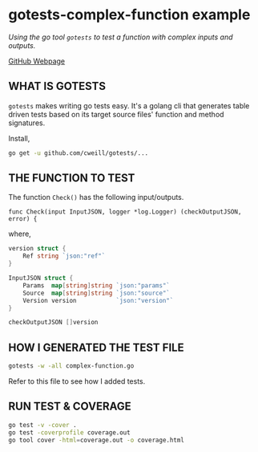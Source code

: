# gotests-complex-function example

_Using the go tool `gotests` to test a function with complex inputs and outputs._

[GitHub Webpage](https://jeffdecola.github.io/my-go-examples/)

## WHAT IS GOTESTS

`gotests` makes writing go tests easy. It's a golang cli that generates
table driven tests based on its target source files' function
and method signatures.

Install,

```bash
go get -u github.com/cweill/gotests/...
```

## THE FUNCTION TO TEST

The function `Check()` has the following input/outputs.

`func Check(input InputJSON, logger *log.Logger) (checkOutputJSON, error) {`

where,

```go
version struct {
    Ref string `json:"ref"`
}

InputJSON struct {
    Params  map[string]string `json:"params"`
    Source  map[string]string `json:"source"`
    Version version           `json:"version"`
}

checkOutputJSON []version
```

## HOW I GENERATED THE TEST FILE

```bash
gotests -w -all complex-function.go
```

Refer to this file to see how I added tests.

## RUN TEST & COVERAGE

```bash
go test -v -cover .
go test -coverprofile coverage.out
go tool cover -html=coverage.out -o coverage.html
```

